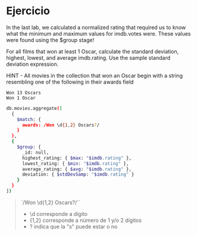 # Ejercicio
In the last lab, we calculated a normalized rating that required us to know what the minimum and maximum values for imdb.votes were. These values were found using the $group stage!

For all films that won at least 1 Oscar, calculate the standard deviation, highest, lowest, and average imdb.rating. Use the sample standard deviation expression.

HINT - All movies in the collection that won an Oscar begin with a string resembling one of the following in their awards field


```
Won 13 Oscars
Won 1 Oscar
```

```bash
db.movies.aggregate([
  {
    $match: {
      awards: /Won \d{1,2} Oscars?/
    }
  },
  {
    $group: {
      _id: null,
      highest_rating: { $max: "$imdb.rating" },
      lowest_rating: { $min: "$imdb.rating" },
      average_rating: { $avg: "$imdb.rating" },
      deviation: { $stdDevSamp: "$imdb.rating" }
    }
  }
])
```
> `/Won \d{1,2} Oscars?/``
> - \d corresponde a dígito
> - {1,2} corresponde a número de 1 y/o 2 dígitos
> - ? indica que la "s" puede estar o no